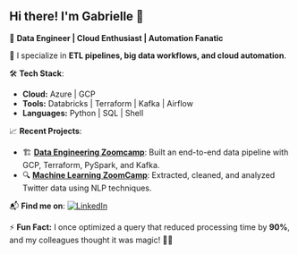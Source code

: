 ## Hi there! I'm Gabrielle 👋
🚀 **Data Engineer | Cloud Enthusiast | Automation Fanatic**

🔧 I specialize in **ETL pipelines, big data workflows, and cloud automation**.

🛠️ **Tech Stack**:
- **Cloud:** Azure | GCP
- **Tools:** Databricks | Terraform | Kafka | Airflow
- **Languages:** Python | SQL | Shell

📈 **Recent Projects**:
- 🏗️ **[Data Engineering Zoomcamp](https://github.com/gabriellegao/data-engineering-zoomcamp)**: Built an end-to-end data pipeline with GCP, Terraform, PySpark, and Kafka.
- 🔍 **[Machine Learning ZoomCamp](https://github.com/gabriellegao/machine-learning-zoomcamp)**: Extracted, cleaned, and analyzed Twitter data using NLP techniques.

📬 **Find me on**:
[![LinkedIn](https://img.shields.io/badge/LinkedIn-Profile-blue?logo=linkedin)](https://www.linkedin.com/in/[yourprofile](https://www.linkedin.com/in/gabriellegao/)) 

⚡ **Fun Fact:** I once optimized a query that reduced processing time by **90%**, and my colleagues thought it was magic! 🎩✨
